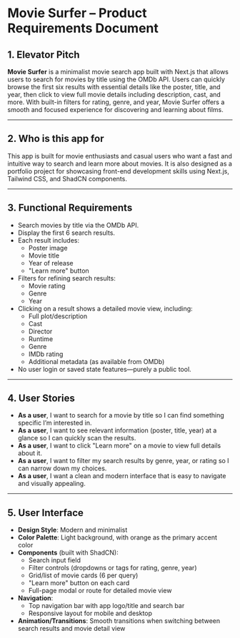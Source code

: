 # Movie Surfer – Product Requirements Document

## 1. Elevator Pitch

**Movie Surfer** is a minimalist movie search app built with Next.js that allows users to search for movies by title using the OMDb API. Users can quickly browse the first six results with essential details like the poster, title, and year, then click to view full movie details including description, cast, and more. With built-in filters for rating, genre, and year, Movie Surfer offers a smooth and focused experience for discovering and learning about films.

---

## 2. Who is this app for

This app is built for movie enthusiasts and casual users who want a fast and intuitive way to search and learn more about movies. It is also designed as a portfolio project for showcasing front-end development skills using Next.js, Tailwind CSS, and ShadCN components.

---

## 3. Functional Requirements

- Search movies by title via the OMDb API.
- Display the first 6 search results.
- Each result includes:
  - Poster image
  - Movie title
  - Year of release
  - "Learn more" button
- Filters for refining search results:
  - Movie rating
  - Genre
  - Year
- Clicking on a result shows a detailed movie view, including:
  - Full plot/description
  - Cast
  - Director
  - Runtime
  - Genre
  - IMDb rating
  - Additional metadata (as available from OMDb)
- No user login or saved state features—purely a public tool.

---

## 4. User Stories

- **As a user**, I want to search for a movie by title so I can find something specific I’m interested in.
- **As a user**, I want to see relevant information (poster, title, year) at a glance so I can quickly scan the results.
- **As a user**, I want to click "Learn more" on a movie to view full details about it.
- **As a user**, I want to filter my search results by genre, year, or rating so I can narrow down my choices.
- **As a user**, I want a clean and modern interface that is easy to navigate and visually appealing.

---

## 5. User Interface

- **Design Style**: Modern and minimalist
- **Color Palette**: Light background, with orange as the primary accent color
- **Components** (built with ShadCN):
  - Search input field
  - Filter controls (dropdowns or tags for rating, genre, year)
  - Grid/list of movie cards (6 per query)
  - "Learn more" button on each card
  - Full-page modal or route for detailed movie view
- **Navigation**:
  - Top navigation bar with app logo/title and search bar
  - Responsive layout for mobile and desktop
- **Animation/Transitions**: Smooth transitions when switching between search results and movie detail view